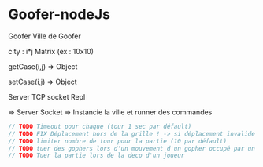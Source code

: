 # Goofer-nodeJs

Goofer 
Ville de Goofer 

city : i*j Matrix (ex : 10x10)

getCase(i,j) =>  Object

setCase(i,j) =>  Object

Server TCP socket Repl

=> Server Socket => Instancie la ville et runner des commandes 
```javascript
// TODO Timeout pour chaque (tour 1 sec par défault)
// TODO FIX Déplacement hors de la grille ! -> si déplacement invalide = on bouge pas
// TODO limiter nombre de tour pour la partie (10 par défault)
// TODO tuer des gophers lors d'un mouvement d'un gopher occupé par un autre gopher
// TODO Tuer la partie lors de la deco d'un joueur
```

